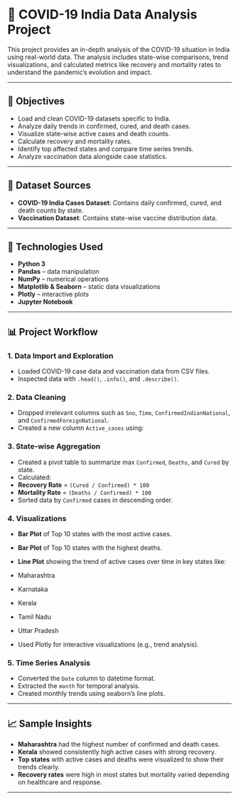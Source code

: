 # 🦠 COVID-19 India Data Analysis Project

This project provides an in-depth analysis of the COVID-19 situation in India using real-world data. The analysis includes state-wise comparisons, trend visualizations, and calculated metrics like recovery and mortality rates to understand the pandemic’s evolution and impact.

---

## 📌 Objectives

- Load and clean COVID-19 datasets specific to India.
- Analyze daily trends in confirmed, cured, and death cases.
- Visualize state-wise active cases and death counts.
- Calculate recovery and mortality rates.
- Identify top affected states and compare time series trends.
- Analyze vaccination data alongside case statistics.

---

## 📂 Dataset Sources

- **COVID-19 India Cases Dataset**: Contains daily confirmed, cured, and death counts by state.
- **Vaccination Dataset**: Contains state-wise vaccine distribution data.

---

## 🧪 Technologies Used

- **Python 3**
- **Pandas** – data manipulation
- **NumPy** – numerical operations
- **Matplotlib & Seaborn** – static data visualizations
- **Plotly** – interactive plots
- **Jupyter Notebook**

---

## 📊 Project Workflow

### 1. Data Import and Exploration

- Loaded COVID-19 case data and vaccination data from CSV files.
- Inspected data with `.head()`, `.info()`, and `.describe()`.

### 2. Data Cleaning

- Dropped irrelevant columns such as `Sno`, `Time`, `ConfirmedIndianNational`, and `ConfirmedForeignNational`.
- Created a new column `Active_cases` using:


### 3. State-wise Aggregation

- Created a pivot table to summarize max `Confirmed`, `Deaths`, and `Cured` by state.
- Calculated:
- **Recovery Rate** = `(Cured / Confirmed) * 100`
- **Mortality Rate** = `(Deaths / Confirmed) * 100`
- Sorted data by `Confirmed` cases in descending order.

### 4. Visualizations

- **Bar Plot** of Top 10 states with the most active cases.
- **Bar Plot** of Top 10 states with the highest deaths.
- **Line Plot** showing the trend of active cases over time in key states like:
- Maharashtra
- Karnataka
- Kerala
- Tamil Nadu
- Uttar Pradesh

- Used Plotly for interactive visualizations (e.g., trend analysis).

### 5. Time Series Analysis

- Converted the `Date` column to datetime format.
- Extracted the `month` for temporal analysis.
- Created monthly trends using seaborn’s line plots.

---

## 📈 Sample Insights

- **Maharashtra** had the highest number of confirmed and death cases.
- **Kerala** showed consistently high active cases with strong recovery.
- **Top states** with active cases and deaths were visualized to show their trends clearly.
- **Recovery rates** were high in most states but mortality varied depending on healthcare and response.

---



